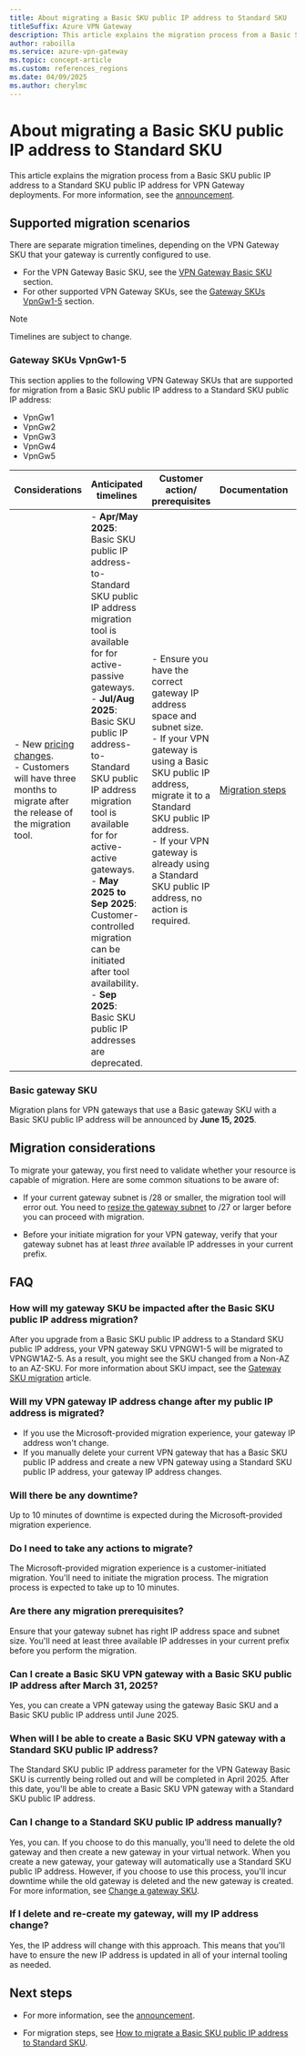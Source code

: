 ```yaml
---
title: About migrating a Basic SKU public IP address to Standard SKU
titleSuffix: Azure VPN Gateway
description: This article explains the migration process from a Basic SKU public IP address to a Standard SKU public IP address for VPN Gateway deployments that are currently using a Basic SKU public IP address. This doesn't pertain to deployments that are already using a Standard SKU public IP address.
author: raboilla
ms.service: azure-vpn-gateway
ms.topic: concept-article
ms.custom: references_regions
ms.date: 04/09/2025
ms.author: cherylmc
---
```


# About migrating a Basic SKU public IP address to Standard SKU

This article explains the migration process from a Basic SKU public IP address to a Standard SKU public IP address for VPN Gateway deployments. For more information, see the [announcement](https://azure.microsoft.com/updates?id=upgrade-to-standard-sku-public-ip-addresses-in-azure-by-30-september-2025-basic-sku-will-be-retired).

## <a name="scenarios"></a>Supported migration scenarios

There are separate migration timelines, depending on the VPN Gateway SKU that your gateway is currently configured to use.

* For the VPN Gateway Basic SKU, see the [VPN Gateway Basic SKU](#basicsku-timeline) section.
* For other supported VPN Gateway SKUs, see the [Gateway SKUs VpnGw1-5](#skus-timeline) section.

> [!NOTE]
> Timelines are subject to change.

### <a name="skus-timeline"></a>Gateway SKUs VpnGw1-5

This section applies to the following VPN Gateway SKUs that are supported for migration from a Basic SKU public IP address to a Standard SKU public IP address:

* VpnGw1
* VpnGw2
* VpnGw3
* VpnGw4
* VpnGw5

|Considerations | Anticipated timelines | Customer action/ prerequisites | Documentation | Announcement links |
|---|---|---|---|---|
|- New [pricing changes](https://azure.microsoft.com/pricing/details/ip-addresses/).<br>- Customers will have three months to migrate after the release of the migration tool.|- **Apr/May 2025**: Basic SKU public IP address-to-Standard SKU public IP address migration tool is available for for active-passive gateways.<br>- **Jul/Aug 2025**: Basic SKU public IP address-to-Standard SKU public IP address migration tool is available for for active-active gateways.<br>- **May 2025 to Sep 2025**: Customer-controlled migration can be initiated after tool availability.<br>- **Sep 2025**: Basic SKU public IP addresses are deprecated. |- Ensure you have the correct gateway IP address space and subnet size.<br>- If your VPN gateway is using a Basic SKU public IP address, migrate it to a Standard SKU public IP address.<br> - If your VPN gateway is already using a Standard SKU public IP address, no action is required.|[Migration steps](basic-public-ip-migrate-howto.md) |[Basic SKU public IP address retirement](https://azure.microsoft.com/updates?id=upgrade-to-standard-sku-public-ip-addresses-in-azure-by-30-september-2025-basic-sku-will-be-retired) |

### <a name="basicsku-timeline"></a>Basic gateway SKU

Migration plans for VPN gateways that use a Basic gateway SKU with a Basic SKU public IP address will be announced by **June 15, 2025**.

## <a name="considerations"></a>Migration considerations

To migrate your gateway, you first need to validate whether your resource is capable of migration. Here are some common situations to be aware of:

* If your current gateway subnet is /28 or smaller, the migration tool will error out. You need to [resize the gateway subnet](../virtual-network/virtual-network-manage-subnet.md#change-subnet-settings) to /27 or larger before you can proceed with migration.

* Before your initiate migration for your VPN gateway, verify that your gateway subnet has at least *three* available IP addresses in your current prefix.

## FAQ

### How will my gateway SKU be impacted after the Basic SKU public IP address migration?

After you upgrade from a Basic SKU public IP address to a Standard SKU public IP address, your VPN gateway SKU VPNGW1-5 will be migrated to VPNGW1AZ-5. As a result, you might see the SKU changed from a Non-AZ to an AZ-SKU. For more information about SKU impact, see the [Gateway SKU migration](gateway-sku-consolidation.md) article.

### Will my VPN gateway IP address change after my public IP address is migrated?

* If you use the Microsoft-provided migration experience, your gateway IP address won't change.
* If you manually delete your current VPN gateway that has a Basic SKU public IP address and create a new VPN gateway using a Standard SKU public IP address, your gateway IP address changes.

### Will there be any downtime?

Up to 10 minutes of downtime is expected during the Microsoft-provided migration experience.

### Do I need to take any actions to migrate?

The Microsoft-provided migration experience is a customer-initiated migration. You'll need to initiate the migration process. The migration process is expected to take up to 10 minutes.

### Are there any migration prerequisites?

Ensure that your gateway subnet has right IP address space and subnet size. You'll need at least three available IP addresses in your current prefix before you perform the migration.

### Can I create a Basic SKU VPN gateway with a Basic SKU public IP address after March 31, 2025?

Yes, you can create a VPN gateway using the gateway Basic SKU and a Basic SKU public IP address until June 2025.

### When will I be able to create a Basic SKU VPN gateway with a Standard SKU public IP address?

The Standard SKU public IP address parameter for the VPN Gateway Basic SKU is currently being rolled out and will be completed in April 2025. After this date, you'll be able to create a Basic SKU VPN gateway with a Standard SKU public IP address.

### Can I change to a Standard SKU public IP address manually?

Yes, you can. If you choose to do this manually, you'll need to delete the old gateway and then create a new gateway in your virtual network. When you create a new gateway, your gateway will automatically use a Standard SKU public IP address. However, if you choose to use this process, you'll incur downtime while the old gateway is deleted and the new gateway is created. For more information, see [Change a gateway SKU](gateway-sku-change.md).

### If I delete and re-create my gateway, will my IP address change?

Yes, the IP address will change with this approach. This means that you'll have to ensure the new IP address is updated in all of your internal tooling as needed.

## Next steps

* For more information, see the [announcement](https://azure.microsoft.com/updates?id=upgrade-to-standard-sku-public-ip-addresses-in-azure-by-30-september-2025-basic-sku-will-be-retired).

* For migration steps, see [How to migrate a Basic SKU public IP address to Standard SKU](basic-public-ip-migrate-howto.md).
